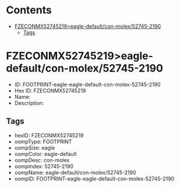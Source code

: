 



Contents
========

* [FZECONMX52745219>eagle-default/con-molex/52745-2190](#fzeconmx52745219eagle-defaultcon-molex52745-2190)
	* [Tags](#tags)

# FZECONMX52745219>eagle-default/con-molex/52745-2190

- ID: FOOTPRINT-eagle-eagle-default-con-molex-52745-2190
- Hex ID: FZECONMX52745219
- Name: 
- Description: 

## Tags

- hexID: FZECONMX52745219
- oompType: FOOTPRINT
- oompSize: eagle
- oompColor: eagle-default
- oompDesc: con-molex
- oompIndex: 52745-2190
- oompName: eagle-default/con-molex/52745-2190
- oompID: FOOTPRINT-eagle-eagle-default-con-molex-52745-2190
